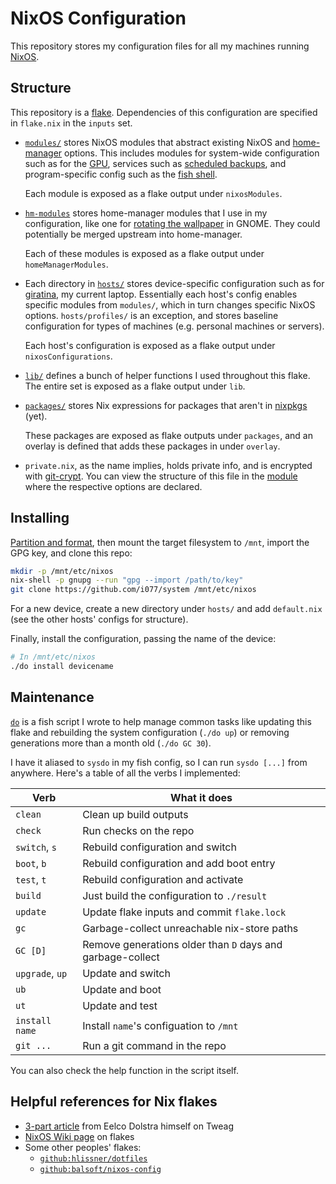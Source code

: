 # NixOS Configuration

This repository stores my configuration files for all my machines running
[NixOS](https://nixos.org/).

## Structure

This repository is a [flake](https://github.com/tweag/rfcs/blob/flakes/rfcs/0049-flakes.md).
Dependencies of this configuration are specified in `flake.nix` in the `inputs` set.

- [`modules/`](./modules) stores NixOS modules that abstract existing NixOS and
  [home-manager](https://github.com/rycee-home-manager) options.
  This includes modules for system-wide configuration such as for the [GPU](./modules/hardware/video.nix),
  services such as [scheduled backups](./modules/services/backup.nix),
  and program-specific config such as the [fish shell](./modules/shell/fish.nix).

  Each module is exposed as a flake output under `nixosModules`.

- [`hm-modules`](./hm-modules) stores home-manager modules that I use in my configuration,
  like one for [rotating the wallpaper](./hm-modules/gnome-background.nix) in GNOME.
  They could potentially be merged upstream into home-manager.

  Each of these modules is exposed as a flake output under `homeManagerModules`.

- Each directory in [`hosts/`](./hosts) stores device-specific configuration
  such as for [giratina](./hosts/giratina), my current laptop.
  Essentially each host's config enables specific modules from `modules/`,
  which in turn changes specific NixOS options.
  `hosts/profiles/` is an exception, and stores baseline configuration for types of machines
  (e.g. personal machines or servers).

  Each host's configuration is exposed as a flake output under `nixosConfigurations`.

- [`lib/`](./lib) defines a bunch of helper functions I used throughout this flake.
  The entire set is exposed as a flake output under `lib`.

- [`packages/`](./packages) stores Nix expressions for packages that aren't in
  [nixpkgs](https://github.com/NixOS/nixpkgs) (yet).

  These packages are exposed as flake outputs under `packages`, and an overlay is defined
  that adds these packages in under `overlay`.

- `private.nix`, as the name implies, holds private info, and is encrypted
  with [git-crypt](https://github.com/AGWA/git-crypt). You can view the
  structure of this file in the [module](./modules/private.nix) where the respective options are
  declared.

## Installing

[Partition and format](https://nixos.org/nixos/manual/index.html#sec-installation-partitioning),
then mount the target filesystem to `/mnt`, import the GPG key, and clone this repo:

```sh
mkdir -p /mnt/etc/nixos
nix-shell -p gnupg --run "gpg --import /path/to/key"
git clone https://github.com/i077/system /mnt/etc/nixos
```

For a new device, create a new directory under `hosts/` and add
`default.nix` (see the other hosts' configs for structure).

Finally, install the configuration,
passing the name of the device:

```sh
# In /mnt/etc/nixos
./do install devicename
```

## Maintenance

[`do`](./do) is a fish script I wrote to help manage common tasks like updating
this flake and rebuilding the system configuration (`./do up`) or removing
generations more than a month old (`./do GC 30`).

I have it aliased to `sysdo` in my fish config, so I can run `sysdo [...]` from anywhere.
Here's a table of all the verbs I implemented:

| Verb            | What it does                                               |
| --------------- | ---------------------------------------------------------- |
| `clean`         | Clean up build outputs                                     |
| `check`         | Run checks on the repo                                     |
| `switch`, `s`   | Rebuild configuration and switch                           |
| `boot`, `b`     | Rebuild configuration and add boot entry                   |
| `test`, `t`     | Rebuild configuration and activate                         |
| `build`         | Just build the configuration to `./result`                 |
| `update`        | Update flake inputs and commit `flake.lock`                |
| `gc`            | Garbage-collect unreachable nix-store paths                |
| `GC [D]`        | Remove generations older than `D` days and garbage-collect |
| `upgrade`, `up` | Update and switch                                          |
| `ub`            | Update and boot                                            |
| `ut`            | Update and test                                            |
| `install name`  | Install `name`'s configuation to `/mnt`                    |
| `git ...`       | Run a git command in the repo                              |

You can also check the help function in the script itself.

## Helpful references for Nix flakes

- [3-part article](https://www.tweag.io/blog/2020-05-25-flakes/) from Eelco Dolstra himself on Tweag
- [NixOS Wiki page](https://nixos.wiki/wiki/Flakes) on flakes
- Some other peoples' flakes:
  - [`github:hlissner/dotfiles`](https://github.com/hlissner/dotfiles)
  - [`github:balsoft/nixos-config`](https://github.com/balsoft/nixos-config)
